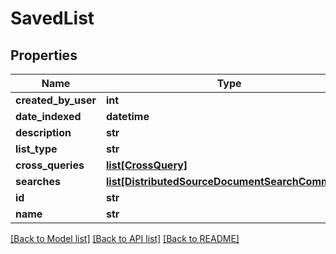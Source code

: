 # SavedList

## Properties
Name | Type | Description | Notes
------------ | ------------- | ------------- | -------------
**created_by_user** | **int** |  | [optional] 
**date_indexed** | **datetime** |  | [optional] 
**description** | **str** |  | [optional] 
**list_type** | **str** |  | [optional] 
**cross_queries** | [**list[CrossQuery]**](CrossQuery.md) |  | [optional] 
**searches** | [**list[DistributedSourceDocumentSearchCommand]**](DistributedSourceDocumentSearchCommand.md) |  | [optional] 
**id** | **str** |  | [optional] 
**name** | **str** |  | [optional] 

[[Back to Model list]](../README.md#documentation-for-models) [[Back to API list]](../README.md#documentation-for-api-endpoints) [[Back to README]](../README.md)

